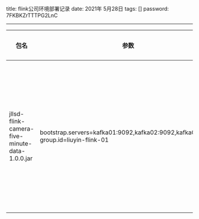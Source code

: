 title:  flink公司环境部署记录
date:  2021年 5月28日
tags: []
password: 7FKBKZrTTTPG2LnC

---
 <!--more-->

|  包名  | 参数 |作用|创建人|存放地址|日期|
|  ----  | ----  |----|  ----  |  ----  |  ----  |
| jllsd-flink-camera-five-minute-data-1.0.0.jar | bootstrap.servers=kafka01:9092,kafka02:9092,kafka03:9092 group.id=liuyin-flink-01 |把摄像头每分钟数据聚合成5分钟数据|刘银|/Users/kuiqwang/ownCloud/项目/济泺路/服务/flink/jllsd-flink-camera-five-minute-data-1.0.0.jar|2021年 5月28日|

